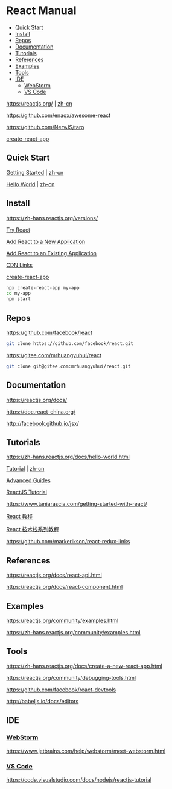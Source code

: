 <!-- omit in toc -->
# React Manual

- [Quick Start](#quick-start)
- [Install](#install)
- [Repos](#repos)
- [Documentation](#documentation)
- [Tutorials](#tutorials)
- [References](#references)
- [Examples](#examples)
- [Tools](#tools)
- [IDE](#ide)
  - [WebStorm](#webstorm)
  - [VS Code](#vs-code)

<https://reactjs.org/> | [zh-cn](https://zh-hans.reactjs.org/)

<https://github.com/enaqx/awesome-react>

<https://github.com/NervJS/taro>

[create-react-app](https://github.com/facebookincubator/create-react-app)

## Quick Start

[Getting Started](https://reactjs.org/docs/getting-started.html) | [zh-cn](https://zh-hans.reactjs.org/docs/getting-started.html)

[Hello World](https://reactjs.org/docs/hello-world.html) | [zh-cn](https://zh-hans.reactjs.org/docs/hello-world.html)

## Install

<https://zh-hans.reactjs.org/versions/>

[Try React](https://reactjs.org/docs/try-react.html)

[Add React to a New Application](https://reactjs.org/docs/add-react-to-a-new-app.html)

[Add React to an Existing Application](https://reactjs.org/docs/add-react-to-an-existing-app.html)

[CDN Links](https://reactjs.org/docs/cdn-links.html)

[create-react-app](https://github.com/facebookincubator/create-react-app)

```bash
npx create-react-app my-app
cd my-app
npm start
```

## Repos

<https://github.com/facebook/react>

```bash
git clone https://github.com/facebook/react.git
```

<https://gitee.com/mrhuangyuhui/react>

```bash
git clone git@gitee.com:mrhuangyuhui/react.git
```

## Documentation

<https://reactjs.org/docs/>

<https://doc.react-china.org/>

<http://facebook.github.io/jsx/>

## Tutorials

<https://zh-hans.reactjs.org/docs/hello-world.html>

[Tutorial](https://reactjs.org/tutorial/tutorial.html) | [zh-cn](https://zh-hans.reactjs.org/tutorial/tutorial.html)

[Advanced Guides](https://reactjs.org/docs/jsx-in-depth.html)

[ReactJS Tutorial](https://www.tutorialspoint.com/reactjs/)

<https://www.taniarascia.com/getting-started-with-react/>

[React 教程](http://www.runoob.com/react/react-tutorial.html)

[React 技术栈系列教程](http://www.ruanyifeng.com/blog/2016/09/react-technology-stack.html)

<https://github.com/markerikson/react-redux-links>

## References

<https://reactjs.org/docs/react-api.html>

<https://reactjs.org/docs/react-component.html>

## Examples

<https://reactjs.org/community/examples.html>

<https://zh-hans.reactjs.org/community/examples.html>

## Tools

<https://zh-hans.reactjs.org/docs/create-a-new-react-app.html>

<https://reactjs.org/community/debugging-tools.html>

<https://github.com/facebook/react-devtools>

<http://babeljs.io/docs/editors>

## IDE

### [WebStorm](https://www.jetbrains.com/webstorm/)

<https://www.jetbrains.com/help/webstorm/meet-webstorm.html>

### [VS Code](https://code.visualstudio.com/)

<https://code.visualstudio.com/docs/nodejs/reactjs-tutorial>